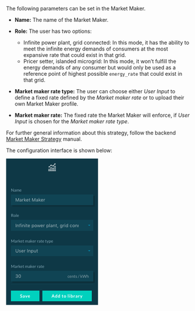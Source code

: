 The following parameters can be set in the Market Maker.

- **Name:** The name of the Market Maker.

- **Role:** The user has two options:
    - Infinite power plant, grid connected: In this mode, it has the ability to meet the infinite energy demands of consumers at the most expansive rate that could exist in that grid.
    - Pricer setter, islanded microgrid: In this mode, it won’t fulfill the energy demands of any consumer but would only be used as a reference point of highest possible `energy_rate` that could exist in that grid.

- **Market maker rate type:** The user can choose either *User Input* to define a fixed rate defined by the *Market maker rate* or to upload their own Market Maker profile.

- **Market maker rate:** The fixed rate the Market Maker will enforce, if *User Input* is chosen for the *Market maker rate type*.

For further general information about this strategy, follow the backend [Market Maker Strategy](market-maker-strategy.md) manual.

The configuration interface is shown below: 

![img](img/market-maker-1.png)